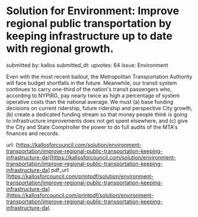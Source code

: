 # Solution for Environment: Improve regional public transportation by keeping infrastructure up to date with regional growth. #

submitted by: kallos
submitted_dt: 
upvotes: 64
issue: Environment

Even with the most recent bailout, the Metropolitan Transportation Authority will face budget shortfalls in the future. Meanwhile, our transit system continues to carry one-third of the nation's transit passengers who, according to NYPIRG, pay nearly twice as high a percentage of system operative costs than the national average. We must (a) base funding decisions on current ridership, future ridership and perspective City growth, (b) create a dedicated funding stream so that money people think is going to infrastructure improvements does not get spent elsewhere, and (c) give the City and State Comptroller the power to do full audits of the MTA's finances and records.

url: (https://kallosforcouncil.com/solution/environment-transportation/improve-regional-public-transportation-keeping-infrastructure-da)[https://kallosforcouncil.com/solution/environment-transportation/improve-regional-public-transportation-keeping-infrastructure-da]
pdf_url: [https://kallosforcouncil.com/printpdf/solution/environment-transportation/improve-regional-public-transportation-keeping-infrastructure-da](https://kallosforcouncil.com/printpdf/solution/environment-transportation/improve-regional-public-transportation-keeping-infrastructure-da)